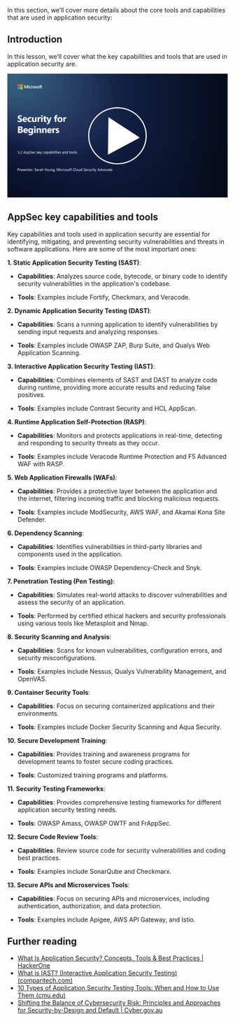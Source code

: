 In this section, we’ll cover more details about the core tools and capabilities that are used in application security:

## Introduction

In this lesson, we’ll cover what the key capabilities and tools that are used in application security are.

[![Watch the video](images/5-2_placeholder.png)](https://learn-video.azurefd.net/vod/player?id=b562daa7-ab92-4cf4-a6dd-6b6a506edfac)

## AppSec key capabilities and tools

Key capabilities and tools used in application security are essential for identifying, mitigating, and preventing security vulnerabilities and threats in software applications. Here are some of the most important ones:

**1. Static Application Security Testing (SAST)**:

- **Capabilities**: Analyzes source code, bytecode, or binary code to identify security vulnerabilities in the application's codebase.

- **Tools**: Examples include Fortify, Checkmarx, and Veracode.

**2. Dynamic Application Security Testing (DAST)**:

- **Capabilities**: Scans a running application to identify vulnerabilities by sending input requests and analyzing responses.

- **Tools**: Examples include OWASP ZAP, Burp Suite, and Qualys Web Application Scanning.

**3. Interactive Application Security Testing (IAST)**:

- **Capabilities**: Combines elements of SAST and DAST to analyze code during runtime, providing more accurate results and reducing false positives.

- **Tools**: Examples include Contrast Security and HCL AppScan.

**4. Runtime Application Self-Protection (RASP)**:

- **Capabilities**: Monitors and protects applications in real-time, detecting and responding to security threats as they occur.

- **Tools**: Examples include Veracode Runtime Protection and F5 Advanced WAF with RASP.

**5. Web Application Firewalls (WAFs)**:

- **Capabilities**: Provides a protective layer between the application and the internet, filtering incoming traffic and blocking malicious requests.

- **Tools**: Examples include ModSecurity, AWS WAF, and Akamai Kona Site Defender.

**6. Dependency Scanning**:

- **Capabilities**: Identifies vulnerabilities in third-party libraries and components used in the application.

- **Tools**: Examples include OWASP Dependency-Check and Snyk.

**7. Penetration Testing (Pen Testing)**:

- **Capabilities**: Simulates real-world attacks to discover vulnerabilities and assess the security of an application.

- **Tools**: Performed by certified ethical hackers and security professionals using various tools like Metasploit and Nmap.

**8. Security Scanning and Analysis**:

- **Capabilities**: Scans for known vulnerabilities, configuration errors, and security misconfigurations.

- **Tools**: Examples include Nessus, Qualys Vulnerability Management, and OpenVAS.

**9. Container Security Tools**:

- **Capabilities**: Focus on securing containerized applications and their environments.

- **Tools**: Examples include Docker Security Scanning and Aqua Security.

**10. Secure Development Training**:

- **Capabilities**: Provides training and awareness programs for development teams to foster secure coding practices.

- **Tools**: Customized training programs and platforms.

**11. Security Testing Frameworks**:

- **Capabilities**: Provides comprehensive testing frameworks for different application security testing needs.

- **Tools**: OWASP Amass, OWASP OWTF and FrAppSec.

**12. Secure Code Review Tools**:

- **Capabilities**: Review source code for security vulnerabilities and coding best practices.

- **Tools**: Examples include SonarQube and Checkmarx.

**13. Secure APIs and Microservices Tools**:

- **Capabilities**: Focus on securing APIs and microservices, including authentication, authorization, and data protection.

- **Tools**: Examples include Apigee, AWS API Gateway, and Istio.

## Further reading

- [What Is Application Security? Concepts, Tools & Best Practices | HackerOne](https://www.hackerone.com/knowledge-center/what-application-security-concepts-tools-best-practices)
- [What is IAST? (Interactive Application Security Testing) (comparitech.com)](https://www.comparitech.com/net-admin/what-is-iast/)
- [10 Types of Application Security Testing Tools: When and How to Use Them (cmu.edu)](https://insights.sei.cmu.edu/blog/10-types-of-application-security-testing-tools-when-and-how-to-use-them/)
- [Shifting the Balance of Cybersecurity Risk: Principles and Approaches for Security-by-Design and Default | Cyber.gov.au](https://www.cyber.gov.au/about-us/view-all-content/publications/principles-and-approaches-for-security-by-design-and-default)




